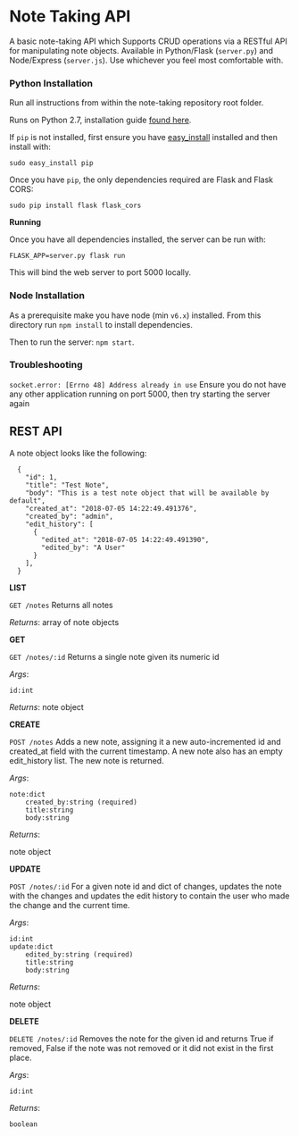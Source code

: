 # Note Taking API
A basic note-taking API which Supports CRUD operations via a RESTful API for manipulating note objects. Available in Python/Flask (`server.py`) and Node/Express (`server.js`). Use whichever you feel most comfortable with.

### Python Installation

Run all instructions from within the note-taking repository root folder.

Runs on Python 2.7, installation guide [found here](http://docs.python-guide.org/en/latest/starting/install/osx/#install-osx).

If `pip` is not installed, first ensure you have [easy_install](https://setuptools.readthedocs.io/en/latest/easy_install.html#installing-easy-install) installed and then install with:

```sudo easy_install pip```

Once you have `pip`, the only dependencies required are Flask and Flask CORS:

```sudo pip install flask flask_cors```

**Running**

Once you have all dependencies installed, the server can be run with:

```FLASK_APP=server.py flask run```

This will bind the web server to port 5000 locally.

### Node Installation
As a prerequisite make you have node (min `v6.x`) installed. From this directory run `npm install` to install dependencies.

Then to run the server: `npm start`.

### Troubleshooting

```socket.error: [Errno 48] Address already in use```
Ensure you do not have any other application running on port 5000, then try starting the server again


## REST API

A note object looks like the following:

```
  {
    "id": 1,
    "title": "Test Note",
    "body": "This is a test note object that will be available by default",
    "created_at": "2018-07-05 14:22:49.491376",
    "created_by": "admin",
    "edit_history": [
      {
        "edited_at": "2018-07-05 14:22:49.491390",
        "edited_by": "A User"
      }
    ],
  }
```

**LIST**

`GET /notes`
Returns all notes

*Returns*:
array of note objects

**GET**

`GET /notes/:id`
Returns a single note given its numeric id

*Args*:

```
id:int
```

*Returns*:
note object

**CREATE**

`POST /notes`
Adds a new note, assigning it a new auto-incremented id and
created\_at field with the current timestamp. A new note also
has an empty edit\_history list. The new note is returned.

*Args*:

```
note:dict
    created_by:string (required)
    title:string
    body:string
```

*Returns*:

note object

**UPDATE**

`POST /notes/:id`
For a given note id and dict of changes, updates the note with the changes
and updates the edit history to contain the user who made the change and the
current time.

*Args*:

```
id:int
update:dict
    edited_by:string (required)
    title:string
    body:string
```

*Returns*:

note object

**DELETE**

`DELETE /notes/:id`
Removes the note for the given id and returns True if removed,
False if the note was not removed or it did not exist in the first place.

*Args*:

```
id:int
```

*Returns*:

```
boolean
```
